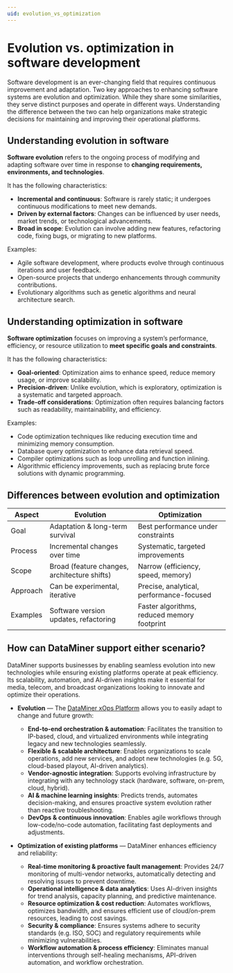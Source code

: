 ```yaml
---
uid: evolution_vs_optimization
---
```


# Evolution vs. optimization in software development

Software development is an ever-changing field that requires continuous improvement and adaptation. Two key approaches to enhancing software systems are evolution and optimization. While they share some similarities, they serve distinct purposes and operate in different ways. Understanding the difference between the two can help organizations make strategic decisions for maintaining and improving their operational platforms.

## Understanding evolution in software

**Software evolution** refers to the ongoing process of modifying and adapting software over time in response to **changing requirements, environments, and technologies**.

It has the following characteristics:

- **Incremental and continuous**: Software is rarely static; it undergoes continuous modifications to meet new demands.
- **Driven by external factors**: Changes can be influenced by user needs, market trends, or technological advancements.
- **Broad in scope**: Evolution can involve adding new features, refactoring code, fixing bugs, or migrating to new platforms.

Examples:

- Agile software development, where products evolve through continuous iterations and user feedback.
- Open-source projects that undergo enhancements through community contributions.
- Evolutionary algorithms such as genetic algorithms and neural architecture search.

## Understanding optimization in software

**Software optimization** focuses on improving a system’s performance, efficiency, or resource utilization to **meet specific goals and constraints**.

It has the following characteristics:

- **Goal-oriented**: Optimization aims to enhance speed, reduce memory usage, or improve scalability.
- **Precision-driven**: Unlike evolution, which is exploratory, optimization is a systematic and targeted approach.
- **Trade-off considerations**: Optimization often requires balancing factors such as readability, maintainability, and efficiency.

Examples:

- Code optimization techniques like reducing execution time and minimizing memory consumption.
- Database query optimization to enhance data retrieval speed.
- Compiler optimizations such as loop unrolling and function inlining.
- Algorithmic efficiency improvements, such as replacing brute force solutions with dynamic programming.

## Differences between evolution and optimization

| Aspect   | Evolution                                    | Optimization                                |
|----------|----------------------------------------------|---------------------------------------------|
| Goal     | Adaptation & long-term survival              | Best performance under constraints          |
| Process  | Incremental changes over time                | Systematic, targeted improvements           |
| Scope    | Broad (feature changes, architecture shifts) | Narrow (efficiency, speed, memory)          |
| Approach | Can be experimental, iterative               | Precise, analytical, performance-focused    |
| Examples | Software version updates, refactoring        | Faster algorithms, reduced memory footprint |

## How can DataMiner support either scenario?

DataMiner supports businesses by enabling seamless evolution into new technologies while ensuring existing platforms operate at peak efficiency. Its scalability, automation, and AI-driven insights make it essential for media, telecom, and broadcast organizations looking to innovate and optimize their operations.

- **Evolution** — The [DataMiner xOps Platform](xref:Overview_About_DataMiner#dataminer-xops-platform) allows you to easily adapt to change and future growth:

  - **End-to-end orchestration & automation**: Facilitates the transition to IP-based, cloud, and virtualized environments while integrating legacy and new technologies seamlessly.
  - **Flexible & scalable architecture**: Enables organizations to scale operations, add new services, and adopt new technologies (e.g. 5G, cloud-based playout, AI-driven analytics).
  - **Vendor-agnostic integration**: Supports evolving infrastructure by integrating with any technology stack (hardware, software, on-prem, cloud, hybrid).
  - **AI & machine learning insights**: Predicts trends, automates decision-making, and ensures proactive system evolution rather than reactive troubleshooting.
  - **DevOps & continuous innovation**: Enables agile workflows through low-code/no-code automation, facilitating fast deployments and adjustments.

- **Optimization of existing platforms** — DataMiner enhances efficiency and reliability:

  - **Real-time monitoring & proactive fault management**: Provides 24/7 monitoring of multi-vendor networks, automatically detecting and resolving issues to prevent downtime.
  - **Operational intelligence & data analytics**: Uses AI-driven insights for trend analysis, capacity planning, and predictive maintenance.
  - **Resource optimization & cost reduction**: Automates workflows, optimizes bandwidth, and ensures efficient use of cloud/on-prem resources, leading to cost savings.
  - **Security & compliance**: Ensures systems adhere to security standards (e.g. ISO, SOC) and regulatory requirements while minimizing vulnerabilities.
  - **Workflow automation & process efficiency**: Eliminates manual interventions through self-healing mechanisms, API-driven automation, and workflow orchestration.

